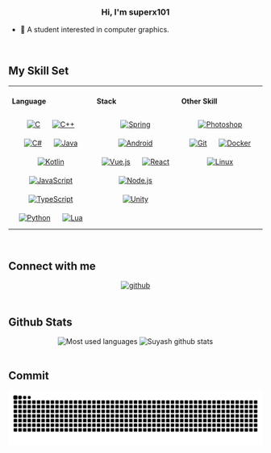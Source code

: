 ### <div align="center">Hi, I'm superx101</div> 

- 🌱 A student interested in computer graphics.  

<br/>

## My Skill Set
<div align="center">
    <table>
        <tr>
            <td valign="top" width="33%">
                <h4>Language</h4>
                <div align="center">
                    <a href="https://www.cprogramming.com/" target="_blank"><img style="margin: 10px"
                            src="https://profilinator.rishav.dev/skills-assets/c-original.svg" alt="C"
                            height="50" /></a>
                    <a href="https://www.cplusplus.com/" target="_blank"><img style="margin: 10px"
                            src="https://profilinator.rishav.dev/skills-assets/cplusplus-original.svg" alt="C++"
                            height="50" /></a>
                    <a href="https://docs.microsoft.com/en-us/dotnet/csharp/" target="_blank"><img style="margin: 10px"
                            src="https://profilinator.rishav.dev/skills-assets/csharp-original.svg" alt="C#"
                            height="50" /></a>
                    <a href="https://www.java.com/" target="_blank"><img style="margin: 10px"
                            src="https://profilinator.rishav.dev/skills-assets/java-original-wordmark.svg" alt="Java"
                            height="50" /></a>
                    <a href="https://kotlinlang.org/" target="_blank"><img style="margin: 10px"
                            src="https://profilinator.rishav.dev/skills-assets/kotlinlang-icon.svg" alt="Kotlin"
                            height="50" /></a>
                    <a href="https://www.javascript.com/" target="_blank"><img style="margin: 10px"
                            src="https://profilinator.rishav.dev/skills-assets/javascript-original.svg" alt="JavaScript"
                            height="50" /></a>
                    <a href="https://www.typescriptlang.org/" target="_blank"><img style="margin: 10px"
                            src="https://profilinator.rishav.dev/skills-assets/typescript-original.svg" alt="TypeScript"
                            height="50" /></a>
                    <a href="https://www.python.org/" target="_blank"><img style="margin: 10px"
                            src="https://profilinator.rishav.dev/skills-assets/python-original.svg" alt="Python"
                            height="50" /></a>
                    <a href="https://www.lua.com/" target="_blank"><img style="margin: 10px"
                            src="https://upload.wikimedia.org/wikipedia/commons/thumb/c/cf/Lua-Logo.svg/600px-Lua-Logo.svg.png"
                            alt="Lua" height="50" /></a>
                </div>
            </td>
            <td valign="top" width="33%">
                <h4>Stack</h4>
                <div align="center">
                    <a href="https://docs.spring.io/spring-framework/docs/3.0.x/reference/expressions.html#:~:text=The%20Spring%20Expression%20Language%20(SpEL,and%20basic%20string%20templating%20functionality."
                        target="_blank"><img style="margin: 10px"
                            src="https://profilinator.rishav.dev/skills-assets/springio-icon.svg" alt="Spring"
                            height="50" /></a>
                    <a href="https://www.android.com/intl/en_in/" target="_blank"><img style="margin: 10px"
                            src="https://profilinator.rishav.dev/skills-assets/android-original-wordmark.svg"
                            alt="Android" height="50" /></a>
                    <a href="https://vuejs.org/" target="_blank"><img style="margin: 10px"
                            src="https://profilinator.rishav.dev/skills-assets/vuejs-original-wordmark.svg" alt="Vue.js"
                            height="50" /></a>
                    <a href="https://reactjs.org/" target="_blank"><img style="margin: 10px"
                            src="https://profilinator.rishav.dev/skills-assets/react-original-wordmark.svg" alt="React"
                            height="50" /></a>
                    <a href="https://nodejs.org/" target="_blank"><img style="margin: 10px"
                            src="https://profilinator.rishav.dev/skills-assets/nodejs-original-wordmark.svg"
                            alt="Node.js" height="50" /></a>
                    <a href="https://unity.com/" target="_blank"><img style="margin: 10px"
                            src="https://profilinator.rishav.dev/skills-assets/unity.png" alt="Unity" height="50" /></a>
                </div>
            </td>
            <td valign="top" width="33%">
                <h4>Other Skill</h4>
                <div align="center">
                    <a href="https://www.adobe.com/in/products/photoshop.html" target="_blank"><img style="margin: 10px"
                            src="https://profilinator.rishav.dev/skills-assets/photoshop-plain.svg" alt="Photoshop"
                            height="50" /></a>
                    <a href="https://github.com/" target="_blank"><img style="margin: 10px"
                            src="https://profilinator.rishav.dev/skills-assets/git-scm-icon.svg" alt="Git"
                            height="50" /></a>
                    <a href="https://www.docker.com/" target="_blank"><img style="margin: 10px"
                            src="https://profilinator.rishav.dev/skills-assets/docker-original-wordmark.svg"
                            alt="Docker" height="50" /></a>
                    <a href="https://www.linux.org/" target="_blank"><img style="margin: 10px"
                            src="https://profilinator.rishav.dev/skills-assets/linux-original.svg" alt="Linux"
                            height="50" /></a>
                </div>
            </td>
        </tr>
    </table>
</div>
<br />


## Connect with me  
<div align="center">
    <a href="https://github.com/superx101" target="_blank">
        <img src=https://img.shields.io/badge/github-%2324292e.svg?&style=for-the-badge&logo=github&logoColor=white
            alt=github style="margin-bottom: 5px;" />
    </a>
</div>

<br/>  


## Github Stats  
<div align="center">
    <img src="https://github-readme-stats.vercel.app/api/top-langs/?username=superx101&layout=compact&hide_border=false&langs_count=10"
        alt="Most used languages" height="160px">
    <img src="https://github-readme-stats.vercel.app/api?username=superx101&show_icons=true" alt="Suyash github stats"
        height="160px">
</div>

<br/>  


## Commit
<div align="center">
  <picture>
      <source media="(prefers-color-scheme: dark)"
          srcset="https://raw.githubusercontent.com/superx101/superx101/output/github-contribution-grid-snake-dark.svg">
      <source media="(prefers-color-scheme: light)"
          srcset="https://raw.githubusercontent.com/superx101/superx101/output/github-contribution-grid-snake.svg">
      <img alt="github contribution grid snake animation"
          src="https://raw.githubusercontent.com/superx101/superx101/output/github-contribution-grid-snake.svg">
  </picture>
</div>
